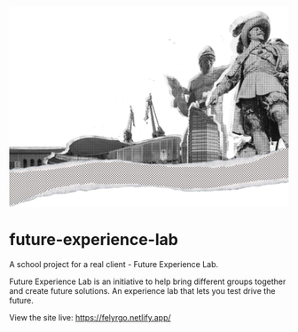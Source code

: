 ![future-experience-lab](images/Hero.png)

# future-experience-lab

A school project for a real client - Future Experience Lab.

Future Experience Lab is an initiative to help bring different groups together and create future solutions. An experience lab that lets you test drive the future.

View the site live: https://felyrgo.netlify.app/
